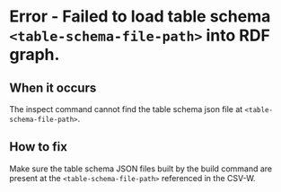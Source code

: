 # Error - Failed to load table schema `<table-schema-file-path>` into RDF graph.

## When it occurs

The inspect command cannot find the table schema json file at `<table-schema-file-path>`.

## How to fix

Make sure the table schema JSON files built by the build command are present at the `<table-schema-file-path>` referenced in the CSV-W.